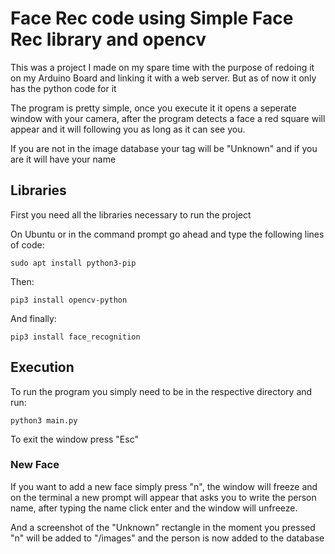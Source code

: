 # Face Rec code using Simple Face Rec library and opencv

This was a project I made on my spare time with the purpose of redoing it on my Arduino Board and linking it with a web server. But as of now it only has the python code for it 

The program is pretty simple, once you execute it it opens a seperate window with your camera, after the program detects a face a red square will appear and it will following you as long as it can see you.

If you are not in the image database your tag will be "Unknown" and if you are it will have your name

## Libraries

First you need all the libraries necessary to run the project

On Ubuntu or in the command prompt go ahead and type the following lines of code:

```
sudo apt install python3-pip
```

Then:
```
pip3 install opencv-python
```

And finally:
```
pip3 install face_recognition
```

## Execution

To run the program you simply need to be in the respective directory and run:

```
python3 main.py
```

To exit the window press "Esc" 

### New Face
If you want to add a new face simply press "n", the window will freeze and on the terminal a new prompt will appear that asks you to write the person name, after typing the name click enter and the window will unfreeze.

And a screenshot of the "Unknown" rectangle in the moment you pressed "n" will be added to "/images" and the person is now added to the database
